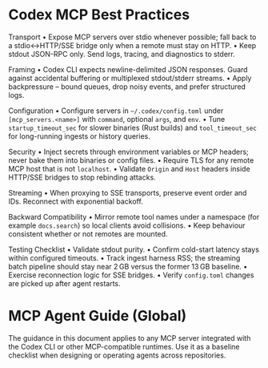 # Codex MCP Best Practices

Transport
	•	Expose MCP servers over stdio whenever possible; fall back to a stdio↔HTTP/SSE bridge only when a remote must stay on HTTP.
	•	Keep stdout JSON-RPC only. Send logs, tracing, and diagnostics to stderr.

Framing
	•	Codex CLI expects newline-delimited JSON responses. Guard against accidental buffering or multiplexed stdout/stderr streams.
	•	Apply backpressure – bound queues, drop noisy events, and prefer structured logs.

Configuration
	•	Configure servers in `~/.codex/config.toml` under `[mcp_servers.<name>]` with `command`, optional `args`, and `env`.
	•	Tune `startup_timeout_sec` for slower binaries (Rust builds) and `tool_timeout_sec` for long-running ingests or history queries.

Security
	•	Inject secrets through environment variables or MCP headers; never bake them into binaries or config files.
	•	Require TLS for any remote MCP host that is not `localhost`.
	•	Validate `Origin` and `Host` headers inside HTTP/SSE bridges to stop rebinding attacks.

Streaming
	•	When proxying to SSE transports, preserve event order and IDs. Reconnect with exponential backoff.

Backward Compatibility
	•	Mirror remote tool names under a namespace (for example `docs.search`) so local clients avoid collisions.
	•	Keep behaviour consistent whether or not remotes are mounted.

Testing Checklist
	•	Validate stdout purity.
	•	Confirm cold-start latency stays within configured timeouts.
	•	Track ingest harness RSS; the streaming batch pipeline should stay near 2 GB versus the former 13 GB baseline.
	•	Exercise reconnection logic for SSE bridges.
	•	Verify `config.toml` changes are picked up after agent restarts.


# MCP Agent Guide (Global)

The guidance in this document applies to any MCP server integrated with the Codex CLI or other MCP-compatible runtimes. Use it as a baseline checklist when designing or operating agents across repositories.
